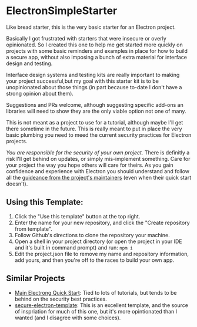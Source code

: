 # ElectronSimpleStarter
Like bread starter, this is the very basic starter for an Electron project.

Basically I got frustrated with starters that were insecure or overly opinionated. So I created this one to help me get started more quickly on projects with some basic reminders and examples in place for how to build a secure app, without also imposing a bunch of extra material for interface design and testing.

Interface design systems and testing kits are really important to making your project successful,but my goal with this starter kit is to be unopinionated about those things (in part because to-date I don't have a strong opinion about them).

Suggestions and PRs welcome, although suggesting specific add-ons an libraries will need to show they are the only viable option not one of many.

This is not meant as a project to use for a tutorial, although maybe I'll get there sometime in the future.  This is really meant to put in place the very basic plumbing you need to meed the current security practices for Electron projects.

_You are responsible for the security of your own project._ There is definitly a risk I'll get behind on updates, or simply mis-implement something. Care for your project the way you hope others will care for theirs. As you gain confidence and experience with Electron you should understand and follow all the [guideance from the project's maintainers](https://www.electronjs.org/docs/tutorial/security) (even when their quick start doesn't).

## Using this Template:

1. Click the "Use this template" button at the top right.
1. Enter the name for your new repository, and click the "Create repository from template".
1. Follow Github's directions to clone the repository your machine.
1. Open a shell in your project directory (or open the project in your IDE and it's built in command prompt) and run: `npm i`
1. Edit the project.json file to remove my name and repository information, add yours, and then you're off to the races to build your own app.

## Similar Projects
* [Main Electrong Quick Start](https://github.com/electron/electron-quick-start): Tied to lots of tutorials, but tends to be behind on the security best practices.
* [secure-electron-template](https://github.com/reZach/secure-electron-template): This is an excellent template, and the source of inspriation for much of this one, but it's more opintionated than I wanted (and I disagree with some choices).
